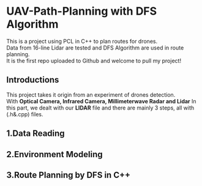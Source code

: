 # UAV-Path-Planning with DFS Algorithm
This is a project using PCL in C++ to plan routes for drones.  
Data from 16-line Lidar are tested and DFS Algorithm are used in route planning.  
It is the first repo uploaded to Github and welcome to pull my project!  

## Introductions
This project takes it origin from an experiment of drones detection.  
With **Optical Camera, Infrared Camera, Millimeterwave Radar and Lidar**
In this part, we dealt with our **LIDAR** file and there are mainly 3 steps, all with (.h&.cpp) files.
## 1.Data Reading

## 2.Environment Modeling

## 3.Route Planning by DFS in C++
